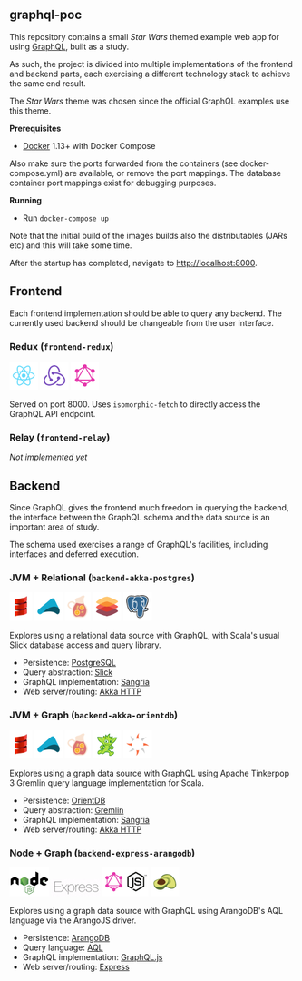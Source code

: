 ## graphql-poc

This repository contains a small *Star Wars* themed example web app for using [GraphQL](http://graphql.org), built as a study.

As such, the project is divided into multiple implementations of the frontend and backend parts, each exercising a different technology stack to achieve the same end result.

The *Star Wars* theme was chosen since the official GraphQL examples use this theme.

**Prerequisites**
* [Docker](https://www.docker.com/) 1.13+ with Docker Compose

Also make sure the ports forwarded from the containers (see docker-compose.yml) are available, or remove the port mappings. The database container port mappings exist for debugging purposes.

**Running**

* Run `docker-compose up`

Note that the initial build of the images builds also the distributables (JARs etc) and this will take some time.

After the startup has completed, navigate to [http://localhost:8000](http://localhost:8000).

## Frontend

Each frontend implementation should be able to query any backend. The currently used backend should be changeable from the user interface.

### Redux (`frontend-redux`)

![React](https://github.com/seance/graphql-poc/blob/master/doc/react.png)
![Redux](https://github.com/seance/graphql-poc/blob/master/doc/redux.png)
![GraphQL](https://github.com/seance/graphql-poc/blob/master/doc/graphql.png)

Served on port 8000. Uses `isomorphic-fetch` to directly access the GraphQL API endpoint.


### Relay (`frontend-relay`)

*Not implemented yet*

## Backend

Since GraphQL gives the frontend much freedom in querying the backend, the interface between the GraphQL schema and the data source is an important area of study.

The schema used exercises a range of GraphQL's facilities, including interfaces and deferred execution.

### JVM + Relational (`backend-akka-postgres`)

![Scala](https://github.com/seance/graphql-poc/blob/master/doc/scala.png)
![Akka](https://github.com/seance/graphql-poc/blob/master/doc/akka.png)
![Sangria](https://github.com/seance/graphql-poc/blob/master/doc/sangria.png)
![Slick](https://github.com/seance/graphql-poc/blob/master/doc/slick.png)
![PostgreSQL](https://github.com/seance/graphql-poc/blob/master/doc/postgres.png)

Explores using a relational data source with GraphQL, with Scala's usual Slick database access and query library.

* Persistence: [PostgreSQL](https://www.postgresql.org/)
* Query abstraction: [Slick](http://slick.lightbend.com/)
* GraphQL implementation: [Sangria](http://sangria-graphql.org/)
* Web server/routing: [Akka HTTP](http://doc.akka.io/docs/akka-http/current/scala.html)

### JVM + Graph (`backend-akka-orientdb`)

![Scala](https://github.com/seance/graphql-poc/blob/master/doc/scala.png)
![Akka](https://github.com/seance/graphql-poc/blob/master/doc/akka.png)
![Sangria](https://github.com/seance/graphql-poc/blob/master/doc/sangria.png)
![Gremlin](https://github.com/seance/graphql-poc/blob/master/doc/gremlin.png)
![OrientDB](https://github.com/seance/graphql-poc/blob/master/doc/orientdb.png)

Explores using a graph data source with GraphQL using Apache Tinkerpop 3 Gremlin query language implementation for Scala.

* Persistence: [OrientDB](http://orientdb.com/orientdb/)
* Query abstraction: [Gremlin](http://tinkerpop.apache.org/gremlin.html)
* GraphQL implementation: [Sangria](http://sangria-graphql.org/)
* Web server/routing: [Akka HTTP](http://doc.akka.io/docs/akka-http/current/scala.html)

### Node + Graph (`backend-express-arangodb`)

![NodeJS](https://github.com/seance/graphql-poc/blob/master/doc/node.png)
![Express](https://github.com/seance/graphql-poc/blob/master/doc/express.png)
![GraphQL.js](https://github.com/seance/graphql-poc/blob/master/doc/graphqljs.png)
![ArangoDB](https://github.com/seance/graphql-poc/blob/master/doc/arangodb.png)

Explores using a graph data source with GraphQL using ArangoDB's AQL language via the ArangoJS driver.

* Persistence: [ArangoDB](https://www.arangodb.com/)
* Query language: [AQL](https://docs.arangodb.com/3.1/AQL/)
* GraphQL implementation: [GraphQL.js](https://github.com/graphql/graphql-js)
* Web server/routing: [Express](http://expressjs.com/)
